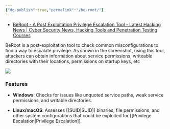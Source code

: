 ```yaml
---
{"dg-publish":true,"permalink":"/be-root/"}
---
```


- [BeRoot - A Post Exploitation Privilege Escalation Tool - Latest Hacking News \| Cyber Security News, Hacking Tools and Penetration Testing Courses](https://latesthackingnews.com/2019/08/02/beroot-a-post-exploitation-privilege-escalation-tool/?utm_source=chatgpt.com)

BeRoot is a post-exploitation tool to check common misconfigurations to find a way to escalate privilege. As shown in the screenshot, using this tool, attackers can obtain information about service permissions, writeable directories with their locations, permissions on startup keys, etc

![](https://user-images.githubusercontent.com/10668373/43284508-4f242070-911c-11e8-9b05-e0e9261ed3cb.jpeg)


### **Features**

- **Windows**: Checks for issues like unquoted service paths, weak service permissions, and writable directories.
    
- **Linux/macOS**: Assesses [[SUID\|SUID]] binaries, file permissions, and other system configurations that could be exploited for [[Privilege Escalation\|Privilege Escalation]].